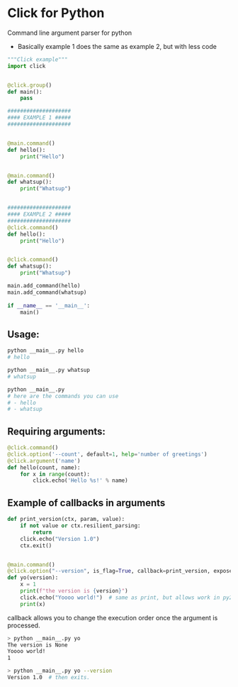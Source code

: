 # Click for Python

Command line argument parser for python
- Basically example 1 does the same as example 2, but with less code

```python
"""Click example"""
import click


@click.group()
def main():
    pass

####################
#### EXAMPLE 1 #####
####################


@main.command()
def hello():
    print("Hello")


@main.command()
def whatsup():
    print("Whatsup")


####################
#### EXAMPLE 2 #####
####################
@click.command()
def hello():
    print("Hello")


@click.command()
def whatsup():
    print("Whatsup")

main.add_command(hello)
main.add_command(whatsup)
    
if __name__ == '__main__':
    main()
```

## Usage:

```bash
python __main__.py hello
# hello

python __main__.py whatsup
# whatsup

python __main__.py
# here are the commands you can use
# - hello
# - whatsup
```

## Requiring arguments:
```python
@click.command()
@click.option('--count', default=1, help='number of greetings')
@click.argument('name')
def hello(count, name):
    for x in range(count):
        click.echo('Hello %s!' % name)
```

## Example of callbacks in arguments
```python
def print_version(ctx, param, value):
    if not value or ctx.resilient_parsing:
        return
    click.echo("Version 1.0")
    ctx.exit()


@main.command()
@click.option("--version", is_flag=True, callback=print_version, expose_value=True, is_eager=False)
def yo(version):
    x = 1
    print(f"the version is {version}")
    click.echo("Yoooo world!")  # same as print, but allows work in py2 and py3
    print(x)
```

callback allows you to change the execution order once the argument is processed.

```bash
> python __main__.py yo
The version is None
Yoooo world!
1
```

```bash
> python __main__.py yo --version
Version 1.0  # then exits.
```
